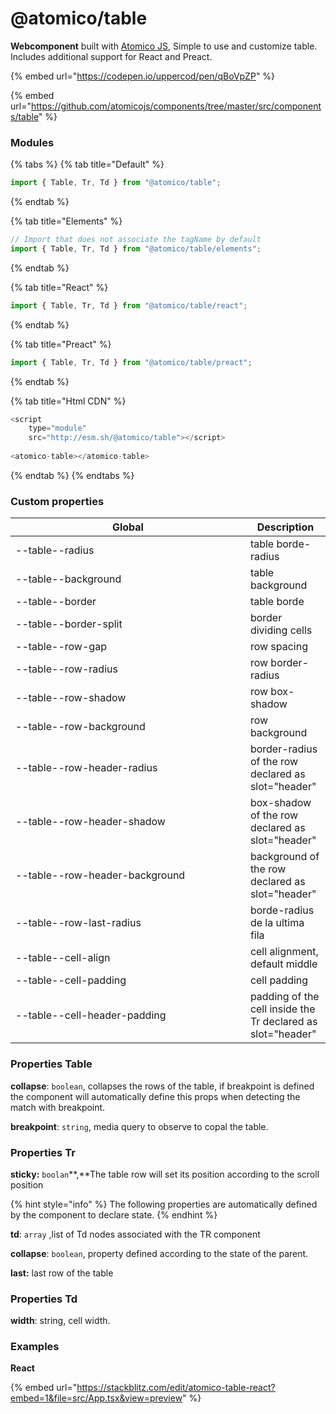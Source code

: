 # @atomico/table

**Webcomponent** built with [Atomico JS](https://atomicojs.dev/), Simple to use and customize table. Includes additional support for React and Preact.

{% embed url="https://codepen.io/uppercod/pen/qBoVpZP" %}

{% embed url="https://github.com/atomicojs/components/tree/master/src/components/table" %}

### Modules

{% tabs %}
{% tab title="Default" %}
```javascript
import { Table, Tr, Td } from "@atomico/table";
```
{% endtab %}

{% tab title="Elements" %}
```javascript
// Import that does not associate the tagName by default
import { Table, Tr, Td } from "@atomico/table/elements";
```
{% endtab %}

{% tab title="React" %}
```javascript
import { Table, Tr, Td } from "@atomico/table/react";
```
{% endtab %}

{% tab title="Preact" %}
```javascript
import { Table, Tr, Td } from "@atomico/table/preact";
```
{% endtab %}

{% tab title="Html CDN" %}
```java
<script 
    type="module" 
    src="http://esm.sh/@atomico/table"></script>
    
<atomico-table></atomico-table>
```
{% endtab %}
{% endtabs %}

### Custom properties

<table><thead><tr><th width="359.8875855909497">Global</th><th>Description</th></tr></thead><tbody><tr><td>--table--radius</td><td>table borde-radius</td></tr><tr><td>--table--background</td><td>table background </td></tr><tr><td>--table--border</td><td>table borde </td></tr><tr><td>--table--border-split</td><td>border dividing cells</td></tr><tr><td>--table--row-gap</td><td>row spacing</td></tr><tr><td>--table--row-radius</td><td>row border-radius</td></tr><tr><td>--table--row-shadow</td><td>row box-shadow</td></tr><tr><td>--table--row-background</td><td>row background </td></tr><tr><td>--table--row-header-radius</td><td>border-radius of the row declared as slot="header"</td></tr><tr><td>--table--row-header-shadow</td><td>box-shadow of the row declared as slot="header"</td></tr><tr><td>--table--row-header-background</td><td>background of the row declared as slot="header"</td></tr><tr><td>--table--row-last-radius</td><td>borde-radius de la ultima fila</td></tr><tr><td>--table--cell-align</td><td>cell alignment, default middle</td></tr><tr><td>--table--cell-padding</td><td>cell padding</td></tr><tr><td>--table--cell-header-padding</td><td>padding of the cell inside the Tr declared as slot="header"</td></tr></tbody></table>

### Properties Table

**collapse**: `boolean`, collapses the rows of the table, if breakpoint is defined the component will automatically define this props when detecting the match with breakpoint.

**breakpoint**: `string`, media query to observe to copal the table.

### Properties Tr

**sticky:** `boolan`**,**The table row will set its position according to the scroll position

{% hint style="info" %}
The following properties are automatically defined by the component to declare state.
{% endhint %}

**td**: `array` ,list of Td nodes associated with the TR component

**collapse**: `boolean`, property defined according to the state of the parent.

**last:** last row of the table

### Properties Td

**width**: string, cell width.



### Examples

**React**

{% embed url="https://stackblitz.com/edit/atomico-table-react?embed=1&file=src/App.tsx&view=preview" %}

